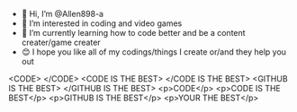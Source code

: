 - 👋 Hi, I’m @Allen898-a
- 👀 I’m interested in coding and video games
- 🌱 I’m currently learning how to code better and be a content creater/game creater
- 😊 I hope you like all of my codings/things I create or/and they help you out
<!---
Allen898-a/Allen898-a is a ✨ special ✨ repository because its `README.md` (this file) appears on your GitHub profile.
You can click the Preview link to take a look at your changes.
--->
&lt;CODE&gt; &lt;/CODE&gt; &lt;CODE IS THE BEST&gt; &lt;/CODE IS THE BEST&gt; &lt;GITHUB IS THE BEST&gt; &lt;/GITHUB IS THE BEST&gt;
&lt;p&gt;CODE&lt;/p&gt; &lt;p&gt;CODE IS THE BEST&lt;/p&gt; &lt;p&gt;GITHUB IS THE BEST&lt;/p&gt; &lt;p&gt;YOUR THE BEST&lt;/p&gt;
